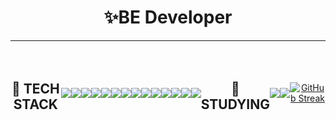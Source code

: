





<div align="center">

 # ✨BE Developer
 ***
<div style="display:flex; flex-direction:row; align-items:center; justify-items:center">

 ## <p font-size="40px"><b>🥇 TECH STACK</b></p>

 <img src="https://img.shields.io/badge/Java-000000?style=for-the-badge&logo=java&logoColor=white"/>
 <img src="https://img.shields.io/badge/Spring-379B23?style=for-the-badge&logo=spring&logoColor=white"/> 
 <img src="https://img.shields.io/badge/SpringBoot-17BF7C?style=for-the-badge&logo=springboot&logoColor=white"/> 
 <img src="https://img.shields.io/badge/Firebase-DD2C00?style=for-the-badge&logo=firebase&logoColor=white"/>
 <img src="https://img.shields.io/badge/Linux-FCC624?style=for-the-badge&logo=linux&logoColor=white"/>

 ### <p font-size="10px"><b></b></p>
 
 <img src="https://img.shields.io/badge/MySQL-135479?style=for-the-badge&logo=mysql&logoColor=white"/>
 <img src="https://img.shields.io/badge/PostgreSQL-4169E1?style=for-the-badge&logo=postgresql&logoColor=white"/>
 <img src="https://img.shields.io/badge/Redis-FF4438?style=for-the-badge&logo=redis&logoColor=white"/>
 <img src="https://img.shields.io/badge/Docker-2496ED?style=for-the-badge&logo=docker&logoColor=white"/> 
 <img src="https://img.shields.io/badge/Actions-2088FF?style=for-the-badge&logo=githubactions&logoColor=white"/>
 
 ### <p font-size="10px"><b></b></p>

 <img src="https://img.shields.io/badge/Jira-0052CC?style=for-the-badge&logo=jira&logoColor=white"/>
 <img src="https://img.shields.io/badge/Slack-4A154B?style=for-the-badge&logo=slack&logoColor=white"/> 
 <img src="https://img.shields.io/badge/Github-151414?style=for-the-badge&logo=github&logoColor=white"/>
 <img src="https://img.shields.io/badge/Bitbucket-0052CC?style=for-the-badge&logo=bitbucket&logoColor=white"/>
 
 
 

 ### <p font-size="10px"><b></b></p>


## <p font-size="10px"><b>🥉 STUDYING </b></p>

<img src="https://img.shields.io/badge/Kubernetes-326CE5?style=for-the-badge&logo=kubernetes&logoColor=white"/>
<img src="https://img.shields.io/badge/Kotlin-7F52FF?style=for-the-badge&logo=kotlin&logoColor=white"/>



### <p font-size="10px"><b></b></p>

 [![GitHub Streak](https://streak-stats.demolab.com?user=juhoon212&theme=github-dark-dimmed&hide_border=true&border_radius=30&locale=ko)](https://git.io/streak-stats)
 
 
</div>



